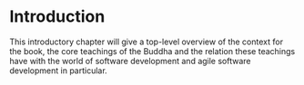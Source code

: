 # Introduction

This introductory chapter will give a top-level overview of the context for the book, the core teachings of the Buddha and the relation these teachings have with the world of software development and agile software development in particular.
